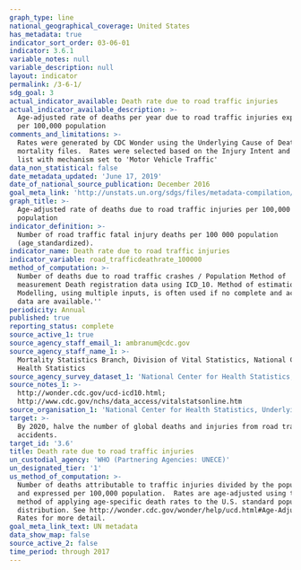```yaml
---
graph_type: line
national_geographical_coverage: United States
has_metadata: true
indicator_sort_order: 03-06-01
indicator: 3.6.1
variable_notes: null
variable_description: null
layout: indicator
permalink: /3-6-1/
sdg_goal: 3
actual_indicator_available: Death rate due to road traffic injuries
actual_indicator_available_description: >-
  Age-adjusted rate of deaths per year due to road traffic injuries expressed
  per 100,000 population
comments_and_limitations: >-
  Rates were generated by CDC Wonder using the Underlying Cause of Death
  mortality files.  Rates were selected based on the Injury Intent and Mechanism
  list with mechanism set to 'Motor Vehicle Traffic'
data_non_statistical: false
date_metadata_updated: 'June 17, 2019'
date_of_national_source_publication: December 2016
goal_meta_link: 'http://unstats.un.org/sdgs/files/metadata-compilation/Metadata-Goal-3.pdf'
graph_title: >-
  Age-adjusted rate of deaths due to road traffic injuries per 100,000 US
  population
indicator_definition: >-
  Number of road traffic fatal injury deaths per 100 000 population
  (age_standardized).
indicator_name: Death rate due to road traffic injuries
indicator_variable: road_trafficdeathrate_100000
method_of_computation: >-
  Number of deaths due to road traffic crashes / Population Method of
  measurement Death registration data using ICD_10. Method of estimation
  Modelling, using multiple inputs, is often used if no complete and accurate
  data are available.''
periodicity: Annual
published: true
reporting_status: complete
source_active_1: true
source_agency_staff_email_1: ambranum@cdc.gov
source_agency_staff_name_1: >-
  Mortality Statistics Branch, Division of Vital Statistics, National Center for
  Health Statistics
source_agency_survey_dataset_1: 'National Center for Health Statistics, Underlying Cause of Death File'
source_notes_1: >-
  http://wonder.cdc.gov/ucd-icd10.html;
  http://www.cdc.gov/nchs/data_access/vitalstatsonline.htm
source_organisation_1: 'National Center for Health Statistics, Underlying Cause of Death File'
target: >-
  By 2020, halve the number of global deaths and injuries from road traffic
  accidents.
target_id: '3.6'
title: Death rate due to road traffic injuries
un_custodial_agency: 'WHO (Partnering Agencies: UNECE)'
un_designated_tier: '1'
us_method_of_computation: >-
  Number of deaths attributable to traffic injuries divided by the population
  and expressed per 100,000 population.  Rates are age-adjusted using the direct
  method of applying age-specific death rates to the U.S. standard population
  distribution. See http://wonder.cdc.gov/wonder/help/ucd.html#Age-Adjusted
  Rates for more detail.
goal_meta_link_text: UN metadata
data_show_map: false
source_active_2: false
time_period: through 2017
---
```

